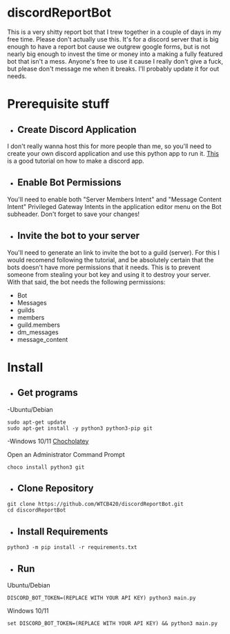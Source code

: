 # discordReportBot
This is a very shitty report bot that I trew together in a couple of days in my free time. Please don't actually use this. It's for a discord server that is big enough to have a report bot cause we outgrew google forms, but is not nearly big enough to invest the time or money into a making a fully featured bot that isn't a mess. Anyone's free to use it cause I really don't give a fuck, but please don't message me when it breaks. I'll probably update it for out needs.
# Prerequisite stuff
- ## Create Discord Application
I don't really wanna host this for more people than me, so you'll need to create your own discord application and use this python app to run it.
[This](https://www.geeksforgeeks.org/discord-bot-in-python/#) is a good tutorial on how to make a discord app.
- ## Enable Bot Permissions
You'll need to enable both "Server Members Intent" and "Message Content Intent" Privileged Gateway Intents in the application editor menu on the Bot subheader.
Don't forget to save your changes!
- ## Invite the bot to your server
You'll need to generate an link to invite the bot to a guild (server). For this I would recomend following the tutorial, and be absolutely certain that the bots doesn't have more permissions that it needs. This is to prevent someone from stealing your bot key and using it to destroy your server. With that said, the bot needs the following permissions:
- Bot
- Messages
- guilds
- members
- guild.members
- dm_messages
- message_content
# Install
- ## Get programs
-Ubuntu/Debian
```
sudo apt-get update
sudo apt-get install -y python3 python3-pip git 
```
-Windows 10/11 [Chocholatey](https://chocolatey.org/install)

Open an Administrator Command Prompt
```
choco install python3 git
```
- ## Clone Repository
```
git clone https://github.com/WTCB420/discordReportBot.git
cd discordReportBot
```
- ## Install Requirements
```
python3 -m pip install -r requirements.txt
```
- ## Run
Ubuntu/Debian
```
DISCORD_BOT_TOKEN=(REPLACE WITH YOUR API KEY) python3 main.py
```
Windows 10/11
```
set DISCORD_BOT_TOKEN=(REPLACE WITH YOUR API KEY) && python3 main.py
```
